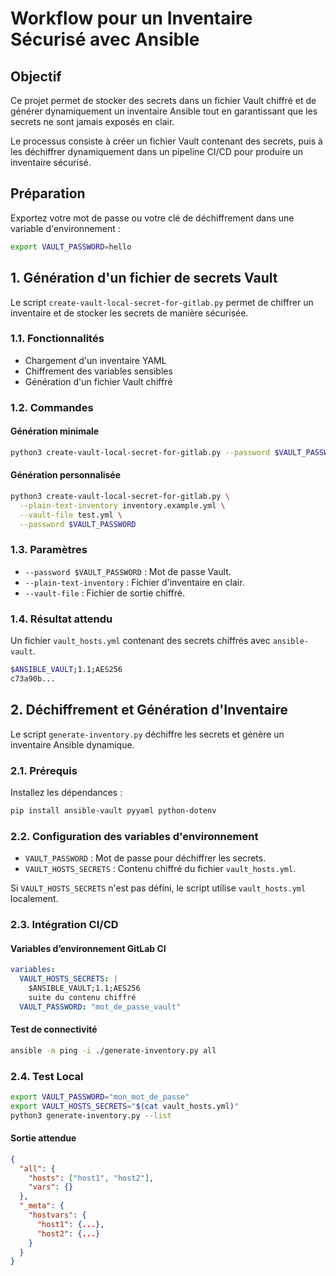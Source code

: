 # Workflow pour un Inventaire Sécurisé avec Ansible

## Objectif
Ce projet permet de stocker des secrets dans un fichier Vault chiffré et de générer dynamiquement un inventaire Ansible tout en garantissant que les secrets ne sont jamais exposés en clair.

Le processus consiste à créer un fichier Vault contenant des secrets, puis à les déchiffrer dynamiquement dans un pipeline CI/CD pour produire un inventaire sécurisé.

## Préparation
Exportez votre mot de passe ou votre clé de déchiffrement dans une variable d'environnement :

```bash
export VAULT_PASSWORD=hello
```

## 1. Génération d'un fichier de secrets Vault
Le script `create-vault-local-secret-for-gitlab.py` permet de chiffrer un inventaire et de stocker les secrets de manière sécurisée.

### 1.1. Fonctionnalités
- Chargement d'un inventaire YAML
- Chiffrement des variables sensibles
- Génération d'un fichier Vault chiffré

### 1.2. Commandes

#### Génération minimale
```bash
python3 create-vault-local-secret-for-gitlab.py --password $VAULT_PASSWORD
```

#### Génération personnalisée
```bash
python3 create-vault-local-secret-for-gitlab.py \
  --plain-text-inventory inventory.example.yml \
  --vault-file test.yml \
  --password $VAULT_PASSWORD
```

### 1.3. Paramètres
- `--password $VAULT_PASSWORD` : Mot de passe Vault.
- `--plain-text-inventory` : Fichier d'inventaire en clair.
- `--vault-file` : Fichier de sortie chiffré.

### 1.4. Résultat attendu
Un fichier `vault_hosts.yml` contenant des secrets chiffrés avec `ansible-vault`.

```bash
$ANSIBLE_VAULT;1.1;AES256
c73a90b...
```

## 2. Déchiffrement et Génération d'Inventaire
Le script `generate-inventory.py` déchiffre les secrets et génère un inventaire Ansible dynamique.

### 2.1. Prérequis
Installez les dépendances :
```bash
pip install ansible-vault pyyaml python-dotenv
```

### 2.2. Configuration des variables d'environnement
- `VAULT_PASSWORD` : Mot de passe pour déchiffrer les secrets.
- `VAULT_HOSTS_SECRETS` : Contenu chiffré du fichier `vault_hosts.yml`.

Si `VAULT_HOSTS_SECRETS` n'est pas défini, le script utilise `vault_hosts.yml` localement.

### 2.3. Intégration CI/CD
#### Variables d’environnement GitLab CI
```yaml
variables:
  VAULT_HOSTS_SECRETS: |
    $ANSIBLE_VAULT;1.1;AES256
    suite du contenu chiffré
  VAULT_PASSWORD: "mot_de_passe_vault"
```

#### Test de connectivité
```bash
ansible -m ping -i ./generate-inventory.py all
```

### 2.4. Test Local
```bash
export VAULT_PASSWORD="mon_mot_de_passe"
export VAULT_HOSTS_SECRETS="$(cat vault_hosts.yml)"
python3 generate-inventory.py --list
```

#### Sortie attendue
```json
{
  "all": {
    "hosts": ["host1", "host2"],
    "vars": {}
  },
  "_meta": {
    "hostvars": {
      "host1": {...},
      "host2": {...}
    }
  }
}
```

